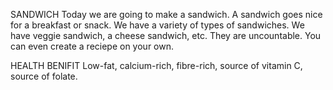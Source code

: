 SANDWICH 
Today we are going to make a sandwich. A sandwich goes nice for a breakfast or snack. We have a variety of types of sandwiches. We have veggie sandwich, a cheese sandwich, etc. They are uncountable. You can even create a reciepe on your own. 

HEALTH BENIFIT
Low-fat, calcium-rich, fibre-rich, source of vitamin C, source of folate.